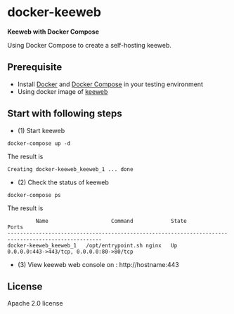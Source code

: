 # docker-keeweb
**Keeweb with Docker Compose** 

Using Docker Compose to create a self-hosting keeweb.

## Prerequisite

+ Install [Docker][1] and [Docker Compose][2] in your testing environment
+ Using docker image of [keeweb][3]

## Start with following steps

+ (1) Start keeweb

```
docker-compose up -d
```

The result is 

```
Creating docker-keeweb_keeweb_1 ... done
```

+ (2) Check the status of keeweb

```
docker-compose ps
```

The result is 

```
         Name                    Command            State                    Ports                  
----------------------------------------------------------------------------------------------------
docker-keeweb_keeweb_1   /opt/entrypoint.sh nginx   Up      0.0.0.0:443->443/tcp, 0.0.0.0:80->80/tcp
```

+ (3) View keeweb web console on : http://hostname:443


[1]: https://www.docker.com
[2]: https://docs.docker.com/compose/
[3]: https://hub.docker.com/r/antelle/keeweb/

## License

Apache 2.0 license
